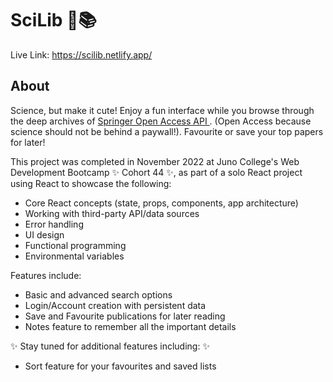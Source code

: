 # SciLib 🧪📚

Live Link: https://scilib.netlify.app/

## About

Science, but make it cute! Enjoy a fun interface while you browse through the deep archives of <a href='https://dev.springernature.com/'>Springer Open Access API </a>. (Open Access because science should not be behind a paywall!). Favourite or save your top papers for later!

This project was completed in November 2022 at Juno College's Web Development Bootcamp ✨ Cohort 44 ✨, as part of a solo React project using React to showcase the following:

- Core React concepts (state, props, components, app architecture)
- Working with third-party API/data sources
- Error handling
- UI design
- Functional programming
- Environmental variables

Features include: 
- Basic and advanced search options
- Login/Account creation with persistent data
- Save and Favourite publications for later reading
- Notes feature to remember all the important details 

✨ Stay tuned for additional features including: ✨
- Sort feature for your favourites and saved lists
